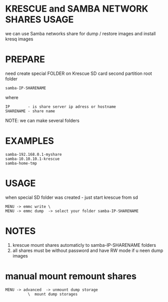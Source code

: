 # KRESCUE and SAMBA NETWORK SHARES USAGE

we can use Samba networks share for dump / restore images and install kresq images

# PREPARE

need create special FOLDER on Krescue SD card second partition root folder

    samba-IP-SHARENAME

where

    IP        - is share server ip adress or hostname
    SHARENAME - share name 

NOTE: we can make several folders


# EXAMPLES

    samba-192.168.0.1-myshare
    samba-10.10.10.1-krescue
    samba-home-tmp

# USAGE

when special SD folder was created - just start krescue from sd

    MENU -> emmc write \
    MENU -> emmc dump  -> select your folder samba-IP-SHARENAME

# NOTES

1) krescue mount shares automaticly to samba-IP-SHARENAME folders
2) all shares must be without password and have RW mode if u neen dump images

# manual mount remount shares

    MENU -> advanced  -> unmount dump storage
		      \  mount dump storages

